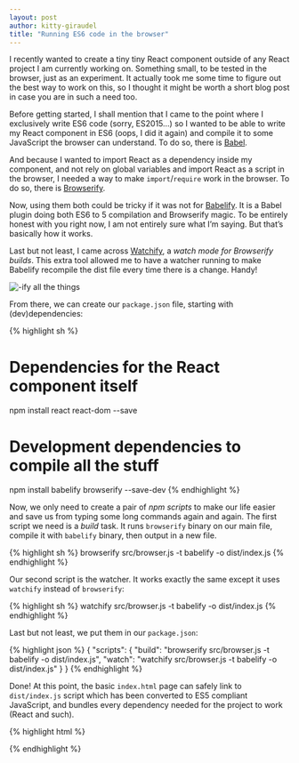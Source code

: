 ```yaml
---
layout: post
author: kitty-giraudel
title: "Running ES6 code in the browser"
---
```


I recently wanted to create a tiny tiny React component outside of any React project I am currently working on. Something small, to be tested in the browser, just as an experiment. It actually took me some time to figure out the best way to work on this, so I thought it might be worth a short blog post in case you are in such a need too.

Before getting started, I shall mention that I came to the point where I exclusively write ES6 code (sorry, ES2015…) so I wanted to be able to write my React component in ES6 (oops, I did it again) and compile it to some JavaScript the browser can understand. To do so, there is [Babel](https://babeljs.io/).

And because I wanted to import React as a dependency inside my component, and not rely on global variables and import React as a script in the browser, I needed a way to make `import`/`require` work in the browser. To do so, there is [Browserify](http://browserify.org/).

Now, using them both could be tricky if it was not for [Babelify](https://github.com/babel/babelify). It is a Babel plugin doing both ES6 to 5 compilation and Browserify magic. To be entirely honest with you right now, I am not entirely sure what I’m saying. But that’s basically how it works.

Last but not least, I came across [Watchify](https://github.com/substack/watchify), a *watch mode for Browserify builds*. This extra tool allowed me to have a watcher running to make Babelify recompile the dist file every time there is a change. Handy!

![-ify all the things](http://i.imgur.com/yHiAcVZ.jpg)

From there, we can create our `package.json` file, starting with (dev)dependencies:

{% highlight sh %}
# Dependencies for the React component itself
npm install react react-dom --save
# Development dependencies to compile all the stuff
npm install babelify browserify --save-dev
{% endhighlight %}

Now, we only need to create a pair of *npm scripts* to make our life easier and save us from typing some long commands again and again. The first script we need is a *build* task. It runs `browserify` binary on our main file, compile it with `babelify` binary, then output in a new file.

{% highlight sh %}
browserify src/browser.js -t babelify -o dist/index.js
{% endhighlight %}

Our second script is the watcher. It works exactly the same except it uses `watchify` instead of `browserify`:

{% highlight sh %}
watchify src/browser.js -t babelify -o dist/index.js
{% endhighlight %}

Last but not least, we put them in our `package.json`:

{% highlight json %}
{
  "scripts": {
    "build": "browserify src/browser.js -t babelify -o dist/index.js",
    "watch": "watchify src/browser.js -t babelify -o dist/index.js"
  }
}
{% endhighlight %}

Done! At this point, the basic `index.html` page can safely link to `dist/index.js` script which has been converted to ES5 compliant JavaScript, and bundles every dependency needed for the project to work (React and such).

{% highlight html %}
<script src="dist/index.js"></script>
{% endhighlight %}

